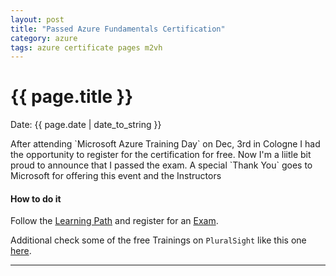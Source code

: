 ```yaml
---
layout: post
title: "Passed Azure Fundamentals Certification"
category: azure
tags: azure certificate pages m2vh
---
```


# {{ page.title }}

Date: {{ page.date | date_to_string }}

<div class="image-with-text">
    <div class="img-float-left">
        <div data-iframe-width="150" data-iframe-height="270" data-share-badge-id="57cd0c27-804d-4863-8868-ed4bdff05ecd"></div><script type="text/javascript" async src="//cdn.youracclaim.com/assets/utilities/embed.js"></script>
    </div>
    <div class="txt-float-left">
After attending `Microsoft Azure Training Day` on Dec, 3rd in Cologne I had the opportunity to register for the certification for free. Now I'm a liitle bit proud to announce that I passed the exam. A special `Thank You` goes to Microsoft for offering this event and the Instructors
    </div>
    <div class="clear-float-left"></div>
</div>

#### How to do it

Follow the [Learning Path](https://docs.microsoft.com/en-us/learn/paths/azure-fundamentals/) and register for an [Exam](https://www.microsoft.com/de-de/learning/exam-AZ-900.aspx).

Additional check some of the free Trainings on `PluralSight` like this one [here](https://puralsight.com/microsoft).

---